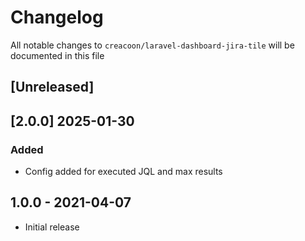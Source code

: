 # Changelog

All notable changes to `creacoon/laravel-dashboard-jira-tile` will be documented in this file

## [Unreleased]

## [2.0.0] 2025-01-30

### Added
- Config added for executed JQL and max results

## 1.0.0 - 2021-04-07

- Initial release
